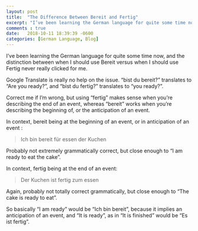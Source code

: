 ```yaml
---
layout: post
title:  "The Difference Between Bereit and Fertig"
excerpt: "I’ve been learning the German language for quite some time now, and the distinction between when I should use Bereit versus when I should use Fertig never really clicked for me."
comments : true
date:   2018-10-11 18:39:39 -0600
categories: [German Language, Blog]
---
```

I’ve been learning the German language for quite some time now, and the distinction between when I should use Bereit versus when I should use Fertig never really clicked for me.

Google Translate is really no help on the issue. “bist du bereit?” translates to “Are you ready?”, and “bist du fertig?” translates to “you ready?”.

Correct me if I’m wrong, but using “fertig” makes sense when you’re describing the end of an event, whereas “bereit” works when you’re describing the beginning of, or the anticipation of an event.

In context, bereit being at the beginning of an event, or in anticipation of an event :

> Ich bin bereit für essen der Kuchen

Probably not extremely grammatically correct, but close enough to “I am ready to eat the cake”.

In context, fertig being at the end of an event:

> Der Kuchen ist fertig zum essen

Again, probably not totally correct grammatically, but close enough to “The cake is ready to eat”.

So basically “I am ready” would be “Ich bin bereit”, because it implies an anticipation of an event, and “It is ready”, as in “It is finished” would be “Es ist fertig”.